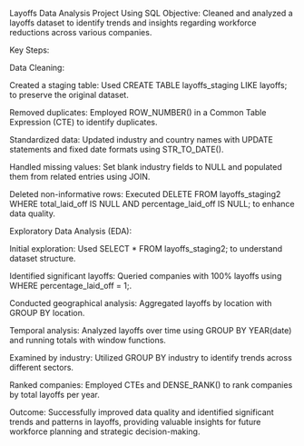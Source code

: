 Layoffs Data Analysis Project Using SQL
Objective: Cleaned and analyzed a layoffs dataset to identify trends and insights regarding workforce reductions across various companies.

Key Steps:

Data Cleaning:

Created a staging table: Used CREATE TABLE layoffs_staging LIKE layoffs; to preserve the original dataset.

Removed duplicates: Employed ROW_NUMBER() in a Common Table Expression (CTE) to identify duplicates.

Standardized data: Updated industry and country names with UPDATE statements and fixed date formats using STR_TO_DATE().

Handled missing values: Set blank industry fields to NULL and populated them from related entries using JOIN.

Deleted non-informative rows: Executed DELETE FROM layoffs_staging2 WHERE total_laid_off IS NULL AND percentage_laid_off IS NULL; to enhance data quality.

Exploratory Data Analysis (EDA):

Initial exploration: Used SELECT * FROM layoffs_staging2; to understand dataset structure.

Identified significant layoffs: Queried companies with 100% layoffs using WHERE percentage_laid_off = 1;.

Conducted geographical analysis: Aggregated layoffs by location with GROUP BY location.

Temporal analysis: Analyzed layoffs over time using GROUP BY YEAR(date) and running totals with window functions.

Examined by industry: Utilized GROUP BY industry to identify trends across different sectors.

Ranked companies: Employed CTEs and DENSE_RANK() to rank companies by total layoffs per year.

Outcome: Successfully improved data quality and identified significant trends and patterns in layoffs, providing valuable insights for future workforce planning and strategic decision-making.

